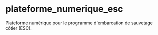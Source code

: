 # plateforme_numerique_esc
Plateforme numérique pour le programme d'embarcation de sauvetage côtier (ESC).
